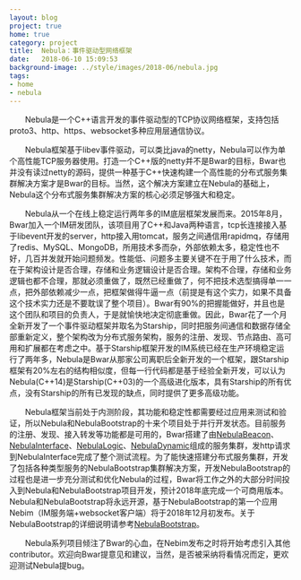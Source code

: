 ```yaml
---
layout: blog
project: true
home: true
category: project
title:  Nebula：事件驱动型网络框架
date:   2018-06-10 15:09:53
background-image: ../style/images/2018-06/nebula.jpg
tags:
- home
- nebula
---
```


&emsp;&emsp;Nebula是一个C\+\+语言开发的事件驱动型的TCP协议网络框架，支持包括proto3、http、https、websocket多种应用层通信协议。

&emsp;&emsp;Nebula框架基于libev事件驱动，可以类比java的netty，Nebula可以作为单个高性能TCP服务器使用。打造一个C++版的netty并不是Bwar的目标，Bwar也并没有读过netty的源码，提供一种基于C\+\+快速构建一个高性能的分布式服务集群解决方案才是Bwar的目标。当然，这个解决方案建立在Nebula的基础上，Nebula这个分布式服务集群解决方案的核心必须足够强大和稳定。

&emsp;&emsp;Nebula从一个在线上稳定运行两年多的IM底层框架发展而来。2015年8月，Bwar加入一个IM研发团队，该项目用了C++和Java两种语言，tcp长连接接入基于libevent开发的server，http接入用tomcat，服务之间通信用rapidmq，存储用了redis、MySQL、MongoDB，所用技术多而杂，外部依赖太多，稳定性也不好，几百并发就开始问题频发。性能低、问题多主要关键不在于用了什么技术，而在于架构设计是否合理，存储和业务逻辑设计是否合理。架构不合理，存储和业务逻辑也都不合理，那就必须重做了，既然已经重做了，何不把技术选型搞得单一一点，把外部依赖减少一点，把框架做得牛逼一点（前提是有这个实力，如果不具备这个技术实力还是不要耽误了整个项目）。Bwar有90%的把握能做好，并且也是这个团队和项目的负责人，于是就愉快地决定彻底重做。因此，Bwar花了一个月全新开发了一个事件驱动框架并取名为Starship，同时把服务间通信和数据存储全部重新定义，整个架构改为分布式服务架构，服务的注册、发现、节点路由、高可用和扩展都在考虑之中。基于Starship框架开发的IM系统已经在生产环境稳定运行了两年多，Nebula是Bwar从那家公司离职后全新开发的一个框架，跟Starship框架有20%左右的结构相似度，但每一行代码都是基于经验全新开发，可以认为Nebula(C++14)是Starship(C++03)的一个高级进化版本，具有Starship的所有优点，没有Starship的所有已发现的缺点，同时提供了更多高级功能。    

&emsp;&emsp;Nebula框架当前处于内测阶段，其功能和稳定性都需要经过应用来测试和验证，所以Nebula和NebulaBootstrap的十来个项目处于并行开发状态。目前服务的注册、发现、接入转发等功能都是可用的，Bwar搭建了由[NebulaBeacon](https://github.com/Bwar/NebulaBeacon)、[NebulaInterface](https://github.com/Bwar/NebulaInterface)、[NebulaLogic](https://github.com/Bwar/NebulaLogic)、[NebulaDynamic](https://github.com/Bwar/NebulaDynamic)组成的服务集群，发http请求到NebulaInterface完成了整个测试流程。为了能快速搭建分布式服务集群，开发了包括各种类型服务的NebulaBootstrap集群解决方案，开发NebulaBootstrap的过程也是进一步充分测试和优化Nebula的过程，Bwar将工作之外的大部分时间投入到Nebula和NebulaBootstrap项目开发，预计2018年底完成一个可商用版本。Nebula和NebulaBootstrap将永远开源，基于NebulaBootstrap的第一个应用Nebim（IM服务端+websocket客户端）将于2018年12月初发布。关于NebulaBootstrap的详细说明请参考[NebulaBootstrap](https://github.com/Bwar/NebulaBootstrap)。

&emsp;&emsp;Nebula系列项目倾注了Bwar的心血，在Nebim发布之时将开始考虑引入其他contributor。欢迎向Bwar提意见和建议，当然，是否被采纳将看情况而定，更欢迎测试Nebula提bug。

